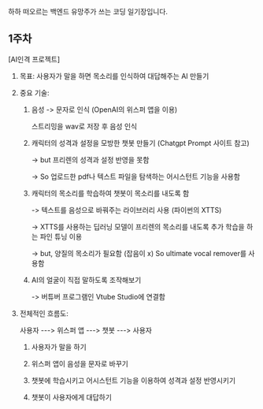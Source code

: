 하하 떠오르는 백엔드 유망주가 쓰는 코딩 일기장입니다. 

## 1주차

[AI인격 프로젝트]

1. 목표: 사용자가 말을 하면 목소리를 인식하여 대답해주는 AI 만들기

2. 중요 기술:
  
   1) 음성 -> 문자로 인식 (OpenAI의 위스퍼 앱을 이용)
      
      스트리밍을 wav로 저장 후 음성 인식
      
   3) 캐릭터의 성격과 설정을 모방한 챗봇 만들기 (Chatgpt Prompt 사이트 참고)
     
      -> but 프리렌의 성격과 설정 반영을 못함

      -> So 업로드한 pdf나 텍스트 파일을 탐색하는 어시스턴트 기능을 사용함
      
   4) 캐릭터의 목소리를 학습하여 챗봇이 목소리를 내도록 함
     
      -> 텍스트를 음성으로 바꿔주는 라이브러리 사용 (파이썬의 XTTS)

      -> XTTS를 사용하는 딥러닝 모델이 프리렌의 목소리를 내도록 추가 학습을 하는 파인 튜닝 이용

      -> but, 양질의 목소리가 필요함 (잡음이 x) So ultimate vocal remover를 사용함

   5) AI의 얼굴이 직접 말하도록 조작해보기
     
      -> 버튜버 프로그램인 Vtube Studio에 연결함

3. 전체적인 흐름도:
  
   사용자 ---> 위스퍼 앱 ---> 챗봇 ---> 사용자

   1) 사용자가 말을 하기
  
   2) 위스퍼 앱이 음성을 문자로 바꾸기
  
   3) 챗봇에 학습시키고 어시스턴트 기능을 이용하여 성격과 설정 반영시키기
  
   4) 챗봇이 사용자에게 대답하기



